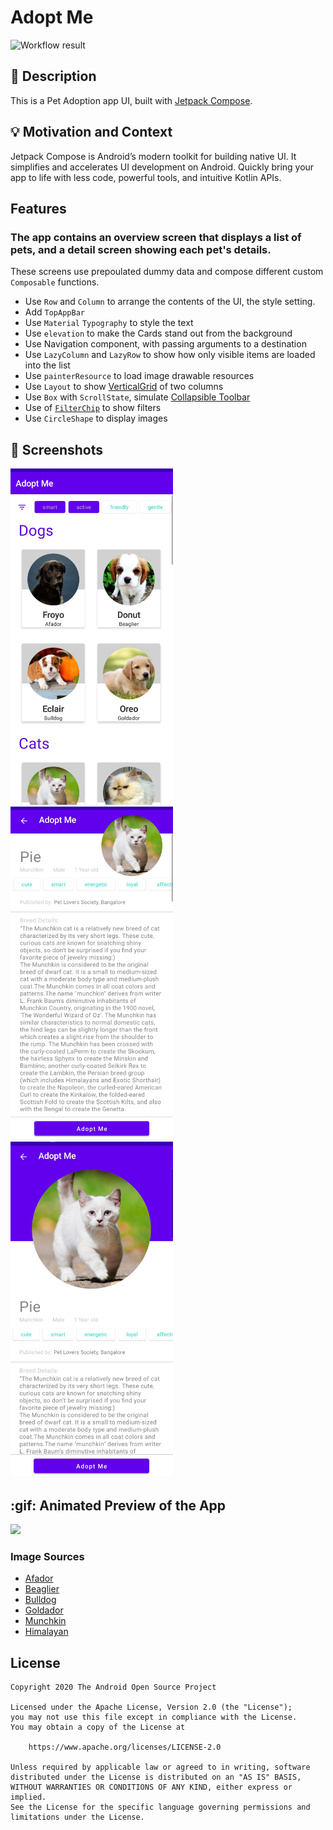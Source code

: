 # Adopt Me

<!--- Replace <OWNER> with your Github Username and <REPOSITORY> with the name of your repository. -->
<!--- You can find both of these in the url bar when you open your repository in github. -->
![Workflow result](https://github.com/Varsha-Kulkarni/AdoptMe/workflows/Check/badge.svg)


## :scroll: Description
<!--- Describe your app in one or two sentences -->
This is a Pet Adoption app UI, built with [Jetpack Compose](https://developer.android.com/jetpack/compose).

## :bulb: Motivation and Context

Jetpack Compose is Android’s modern toolkit for building native UI. It simplifies and accelerates UI development on Android. Quickly bring your app to life with less code, powerful tools, and intuitive Kotlin APIs.

## Features
### The app contains an overview screen that displays a list of pets, and a detail screen showing each pet's details.
These screens use prepoulated dummy data and compose different custom `Composable` functions.
- Use `Row` and `Column` to arrange the contents of the UI, the style setting.
- Add `TopAppBar`
- Use `Material` `Typography` to style the text
- Use `elevation` to make the Cards stand out from the background
- Use Navigation component, with passing arguments to a destination
- Use `LazyColumn` and `LazyRow` to show how only visible items are loaded into the list
- Use `painterResource` to load image drawable resources
- Use `Layout` to show [VerticalGrid](https://github.com/android/compose-samples/blob/main/Jetsnack/) of two columns
- Use `Box` with `ScrollState`, simulate [Collapsible Toolbar](https://github.com/android/compose-samples/blob/main/Jetsnack/)
- Use of [`FilterChip`](https://github.com/android/compose-samples/blob/main/Jetsnack/) to show filters
- Use `CircleShape` to display images

## :camera_flash: Screenshots
<!-- You can add more screenshots here if you like -->
<img src="/results/screenshot_1.png" width="260">&emsp;<img src="/results/screenshot_2.png" width="260">&emsp;<img src="/results/screenshot_3.png" width="260">
## :gif: Animated Preview of the App
<img src="/results/video.gif" width="260">

### Image Sources
- [Afador](https://www.dogtime.com/)
- [Beaglier](https://puppytoob.com/beaglier/)
- [Bulldog](https://dogtime.com/dog-breeds/bulldog)
- [Goldador](https://animalso.com/breeds/goldador/)
- [Munchkin](https://www.thehappycatsite.com/munchkin-cat/)
- [Himalayan](https://en.wikipedia.org/wiki/Himalayan_cat#/media/File:Himalayan-sharapova.jpg)

## License
```
Copyright 2020 The Android Open Source Project

Licensed under the Apache License, Version 2.0 (the "License");
you may not use this file except in compliance with the License.
You may obtain a copy of the License at

    https://www.apache.org/licenses/LICENSE-2.0

Unless required by applicable law or agreed to in writing, software
distributed under the License is distributed on an "AS IS" BASIS,
WITHOUT WARRANTIES OR CONDITIONS OF ANY KIND, either express or implied.
See the License for the specific language governing permissions and
limitations under the License.
```